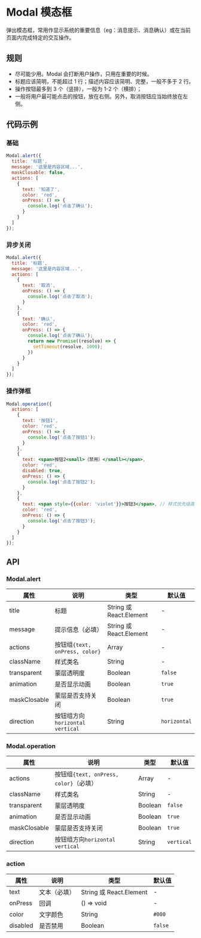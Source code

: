 
# Modal 模态框

弹出模态框，常用作显示系统的重要信息（eg：消息提示、消息确认）或在当前页面内完成特定的交互操作。

## 规则
- 尽可能少用。Modal 会打断用户操作，只用在重要的时候。
- 标题应该简明，不能超过 1 行；描述内容应该简明、完整，一般不多于 2 行。
- 操作按钮最多到 3 个（竖排），一般为 1-2 个（横排）；
- 一般将用户最可能点击的按钮，放在右侧。另外，取消按钮应当始终放在左侧。

## 代码示例

### 基础

```jsx
Modal.alert({
  title: '标题',
  message: '这里是内容区域...',
  maskClosable: false,
  actions: [
    {
      text: '知道了',
      color: 'red',
      onPress: () => {
        console.log('点击了确认');
      }
    }
  ]
});
```

### 异步关闭

```jsx
Modal.alert({
  title: '标题',
  message: '这里是内容区域...',
  actions: [
    {
      text: '取消',
      onPress: () => {
        console.log('点击了取消');
      }
    },
    {
      text: '确认',
      color: 'red',
      onPress: () => {
        console.log('点击了确认');
        return new Promise((resolve) => {
          setTimeout(resolve, 1000);
        })
      }
    }
  ]
});
```

### 操作弹框

```jsx
Modal.operation({
  actions: [
    {
      text: '按钮1',
      color: 'red',
      onPress: () => {
        console.log('点击了按钮1');
      }
    },
    {
      text: <span>按钮2<small>（禁用）</small></span>,
      color: 'red',
      disabled: true,
      onPress: () => {
        console.log('点击了按钮2');
      }
    },
    {
      text: <span style={{color: 'violet'}}>按钮3</span>, // 样式优先级高于color
      color: 'red',
      onPress: () => {
        console.log('点击了按钮3');
      }
    }
  ]
});
```

## API

### Modal.alert
属性 | 说明 | 类型 | 默认值
----|-----|------|------
| title    | 	标题  |   String 或 React.Element   |   -  |
| message    | 	提示信息（必填）  |   String 或 React.Element   |   -  |
| actions    | 按钮组`{text, onPress, color}` | Array | -|
| className |  样式类名 | String | - |
| transparent |  蒙层透明度 | Boolean |  `false` |
| animation |  是否显示动画 | Boolean |  `true` |
| maskClosable |  蒙层是否支持关闭 | Boolean | `true` |
| direction |  按钮组方向`horizontal` `vertical` | String | `horizontal` |

### Modal.operation
属性 | 说明 | 类型 | 默认值
----|-----|------|------
| actions    | 按钮组`{text, onPress, color}`（必填） | Array | -|
| className |  样式类名 | String | - |
| transparent |  蒙层透明度 | Boolean | `false` |
| animation |  是否显示动画 | Boolean |  `true` |
| maskClosable |  蒙层是否支持关闭 | Boolean | `true` |
| direction |  按钮组方向`horizontal` `vertical` | String | `vertical` |

### action
属性 | 说明 | 类型 | 默认值
----|-----|------|------
| text    | 文本（必填） | String 或 React.Element | - |
| onPress |  回调 | () => void | - |
| color |  文字颜色 | String | `#000` |
| disabled |  是否禁用 | Boolean | `false` |